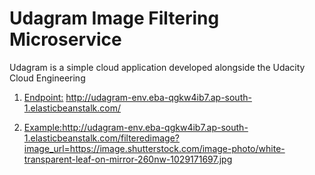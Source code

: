 # Udagram Image Filtering Microservice

Udagram is a simple cloud application developed alongside the Udacity Cloud Engineering 
1. [Endpoint:](http://udagram-env.eba-qgkw4ib7.ap-south-1.elasticbeanstalk.com/) http://udagram-env.eba-qgkw4ib7.ap-south-1.elasticbeanstalk.com/

2. [Example:](http://udagram-env.eba-qgkw4ib7.ap-south-1.elasticbeanstalk.com/filteredimage?image_url=https://image.shutterstock.com/image-photo/white-transparent-leaf-on-mirror-260nw-1029171697.jpg)http://udagram-env.eba-qgkw4ib7.ap-south-1.elasticbeanstalk.com/filteredimage?image_url=https://image.shutterstock.com/image-photo/white-transparent-leaf-on-mirror-260nw-1029171697.jpg
